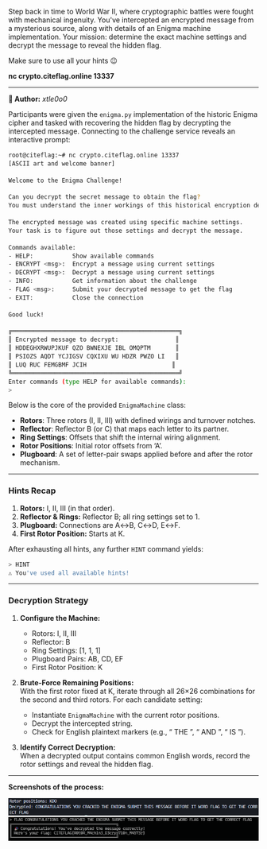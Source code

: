 Step back in time to World War II, where cryptographic battles were fought with mechanical ingenuity. You've intercepted an encrypted message from a mysterious source, along with details of an Enigma machine implementation. Your mission: determine the exact machine settings and decrypt the message to reveal the hidden flag.

Make sure to use all your hints 😉

**nc crypto.citeflag.online 13337**

---

**👤 Author:** *xtle0o0*

Participants were given the `enigma.py` implementation of the historic Enigma cipher and tasked with recovering the hidden flag by decrypting the intercepted message. Connecting to the challenge service reveals an interactive prompt:

```bash
root@citeflag:~# nc crypto.citeflag.online 13337
[ASCII art and welcome banner]

Welcome to the Enigma Challenge!

Can you decrypt the secret message to obtain the flag?
You must understand the inner workings of this historical encryption device.

The encrypted message was created using specific machine settings.
Your task is to figure out those settings and decrypt the message.

Commands available:
- HELP:           Show available commands
- ENCRYPT <msg>:  Encrypt a message using current settings
- DECRYPT <msg>:  Decrypt a message using current settings
- INFO:           Get information about the challenge
- FLAG <msg>:     Submit your decrypted message to get the flag
- EXIT:           Close the connection

Good luck!

╔═══════════════════════════════════════════════╗
║ Encrypted message to decrypt:                ║
║ HDDEGHXRWUPJKUF QZO BWNEXJE IBL OMQPTM       ║
║ PSIOZS AQDT YCJIGSV CQXIXU WU HDZR PWZO LI   ║
║ LUQ RUC FEMGBMF JCIH                        ║
╚═══════════════════════════════════════════════╝
Enter commands (type HELP for available commands):
>
```

Below is the core of the provided `EnigmaMachine` class:

- **Rotors**: Three rotors (I, II, III) with defined wirings and turnover notches.
- **Reflector**: Reflector B (or C) that maps each letter to its partner.
- **Ring Settings**: Offsets that shift the internal wiring alignment.
- **Rotor Positions**: Initial rotor offsets from ‘A’.
- **Plugboard**: A set of letter-pair swaps applied before and after the rotor mechanism.

---

### Hints Recap

1. **Rotors:** I, II, III (in that order).  
2. **Reflector & Rings:** Reflector B; all ring settings set to 1.  
3. **Plugboard:** Connections are A↔B, C↔D, E↔F.  
4. **First Rotor Position:** Starts at K.  

After exhausting all hints, any further `HINT` command yields:

```bash
> HINT
⚠️ You've used all available hints!
```

---

### Decryption Strategy

1. **Configure the Machine:**  
   - Rotors: I, II, III  
   - Reflector: B  
   - Ring Settings: [1, 1, 1]  
   - Plugboard Pairs: AB, CD, EF  
   - First Rotor Position: K  

2. **Brute-Force Remaining Positions:**  
   With the first rotor fixed at K, iterate through all 26×26 combinations for the second and third rotors. For each candidate setting:
   - Instantiate `EnigmaMachine` with the current rotor positions.
   - Decrypt the intercepted string.
   - Check for English plaintext markers (e.g., “ THE ”, “ AND ”, “ IS ”).

3. **Identify Correct Decryption:**  
   When a decrypted output contains common English words, record the rotor settings and reveal the hidden flag.

---

**Screenshots of the process:**  

![Terminal interaction showing brute-force output](../../assets/Screenshot%202025-06-10%20050944.png)  
![Final flag submission](../../assets/Screenshot%202025-06-10%20051045.png)
